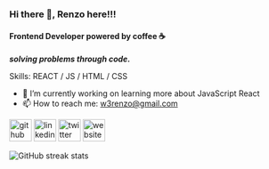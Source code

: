 ### Hi there 👋, Renzo here!!!
#### Frontend Developer powered by coffee ☕
***solving problems through code.***

Skills: REACT / JS / HTML / CSS

- 🔭 I’m currently working on learning more about JavaScript React 
- 📫 How to reach me: w3renzo@gmail.com 


[<img src='https://cdn.jsdelivr.net/npm/simple-icons@3.0.1/icons/github.svg' alt='github' height='40'>](https://github.com/renzo4web)  [<img src='https://cdn.jsdelivr.net/npm/simple-icons@3.0.1/icons/linkedin.svg' alt='linkedin' height='40'>](https://www.linkedin.com/in/renzobarrios/)  [<img src='https://cdn.jsdelivr.net/npm/simple-icons@3.0.1/icons/twitter.svg' alt='twitter' height='40'>](https://twitter.com/renzo4web)  [<img src='https://cdn.jsdelivr.net/npm/simple-icons@3.0.1/icons/icloud.svg' alt='website' height='40'>](https://renzo4web.me)  

![GitHub streak stats](https://github-readme-streak-stats.herokuapp.com/?user=renzo4web)  
